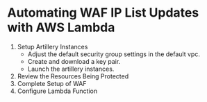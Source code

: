 # Automating WAF IP List Updates with AWS Lambda

1. Setup Artillery Instances
   * Adjust the default security group settings in the default vpc.
   * Create and download a key pair.
   * Launch the artillery instances.
2. Review the Resources Being Protected
3. Complete Setup of WAF
4. Configure Lambda Function
